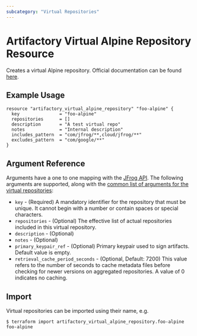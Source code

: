 ```yaml
---
subcategory: "Virtual Repositories"
---
```

# Artifactory Virtual Alpine Repository Resource

Creates a virtual Alpine repository.
Official documentation can be found [here](https://www.jfrog.com/confluence/display/JFROG/Alpine+Linux+Repositories#AlpineLinuxRepositories-VirtualRepositorySettingupaVirtualRepository).

## Example Usage

```hcl
resource "artifactory_virtual_alpine_repository" "foo-alpine" {
  key               = "foo-alpine"
  repositories      = []
  description       = "A test virtual repo"
  notes             = "Internal description"
  includes_pattern  = "com/jfrog/**,cloud/jfrog/**"
  excludes_pattern  = "com/google/**"
}
```

## Argument Reference

Arguments have a one to one mapping with the [JFrog API](https://www.jfrog.com/confluence/display/RTF/Repository+Configuration+JSON). 
The following arguments are supported, along with the [common list of arguments for the virtual repositories](virtual.md):

* `key` - (Required) A mandatory identifier for the repository that must be unique. It cannot begin with a number or
  contain spaces or special characters.
* `repositories` - (Optional) The effective list of actual repositories included in this virtual repository.
* `description` - (Optional)
* `notes` - (Optional)
* `primary_keypair_ref` - (Optional) Primary keypair used to sign artifacts. Default value is empty.
* `retrieval_cache_period_seconds` - (Optional, Default: 7200) This value refers to the number of seconds to cache metadata files before checking for newer versions on aggregated repositories. A value of 0 indicates no caching.

## Import

Virtual repositories can be imported using their name, e.g.

```
$ terraform import artifactory_virtual_alpine_repository.foo-alpine foo-alpine
```
